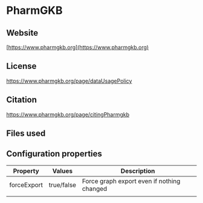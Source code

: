 # PharmGKB



## Website

[https://www.pharmgkb.org](https://www.pharmgkb.org)

## License

https://www.pharmgkb.org/page/dataUsagePolicy

## Citation

https://www.pharmgkb.org/page/citingPharmgkb

## Files used



## Configuration properties

| Property       | Values     | Description |
| -------------- | ---------- | ----------- |
| forceExport    | true/false | Force graph export even if nothing changed |
|                |            |             |
